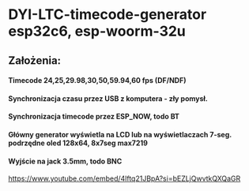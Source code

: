 # DYI-LTC-timecode-generator   esp32c6, esp-woorm-32u
## Założenia:
#### Timecode 24,25,29.98,30,50,59.94,60 fps (DF/NDF)
#### Synchronizacja czasu przez USB z komputera - zły pomysł. 
#### Synchronizacja timecode przez ESP_NOW, todo BT
#### Główny generator wyświetla na LCD lub na wyświetlaczach 7-seg. podrzędne oled 128x64, 8x7seg max7219 
#### Wyjście na jack 3.5mm, todo BNC 

https://www.youtube.com/embed/4lftq21JBpA?si=bEZLjQwvtkQXQaGR
